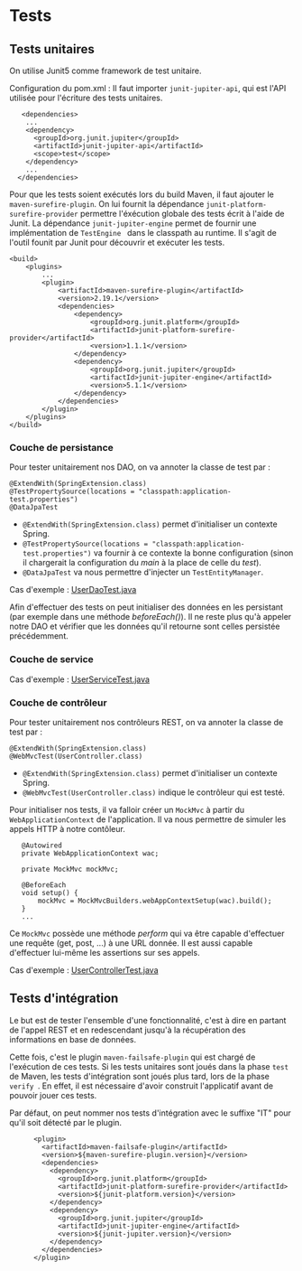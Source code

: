 # Tests
## Tests unitaires
On utilise Junit5 comme framework de test unitaire. 

Configuration du pom.xml : 
Il faut importer `junit-jupiter-api`, qui est l'API utilisée pour l'écriture des tests unitaires.

```
   <dependencies>
    ...
    <dependency>
      <groupId>org.junit.jupiter</groupId>
      <artifactId>junit-jupiter-api</artifactId>
      <scope>test</scope>
    </dependency>
    ...
  </dependencies>
```

Pour que les tests soient exécutés lors du build Maven, il faut ajouter le `maven-surefire-plugin`. On lui fournit la dépendance `junit-platform-surefire-provider` permettre l'éxécution 
globale des tests écrit à l'aide de Junit. La dépendance `junit-jupiter-engine` permet de fournir une implémentation de `TestEngine ` dans le classpath au runtime. Il s'agit de l'outil founit par Junit pour découvrir et exécuter 
les tests.

```
<build>
    <plugins>
        ...
        <plugin>
            <artifactId>maven-surefire-plugin</artifactId>
            <version>2.19.1</version>
            <dependencies>
                <dependency>
                    <groupId>org.junit.platform</groupId>
                    <artifactId>junit-platform-surefire-provider</artifactId>
                    <version>1.1.1</version>
                </dependency>
                <dependency>
                    <groupId>org.junit.jupiter</groupId>
                    <artifactId>junit-jupiter-engine</artifactId>
                    <version>5.1.1</version>
                </dependency>
            </dependencies>
        </plugin>
    </plugins>
</build>
```

### Couche de persistance
Pour tester unitairement nos DAO, on va annoter la classe de test par : 
```
@ExtendWith(SpringExtension.class)
@TestPropertySource(locations = "classpath:application-test.properties")
@DataJpaTest
```
 * `@ExtendWith(SpringExtension.class)` permet d'initialiser un contexte Spring.
 * `@TestPropertySource(locations = "classpath:application-test.properties")` va fournir à ce contexte la bonne configuration (sinon il chargerait la configuration du *main* à la place de
  celle du *test*).
 * `@DataJpaTest` va nous permettre d'injecter un `TestEntityManager`.
 
 Cas d'exemple : [UserDaoTest.java](../../master/src/test/java/fr/deroffal/portail/authentification/dao/UserDaoTest.java)
 
 Afin d'effectuer des tests on peut initialiser des données en les persistant (par exemple dans une méthode *beforeEach()*). Il ne reste plus qu'à appeler notre DAO et vérifier que les 
 données qu'il retourne sont celles persistée précédemment.

### Couche de service
Cas d'exemple : [UserServiceTest.java](../../master/src/test/java/fr/deroffal/portail/authentification/service/UserServiceTest.java)

### Couche de contrôleur
Pour tester unitairement nos contrôleurs REST, on va annoter la classe de test par : 
```
@ExtendWith(SpringExtension.class)
@WebMvcTest(UserController.class)
```
 * `@ExtendWith(SpringExtension.class)` permet d'initialiser un contexte Spring.
 * `@WebMvcTest(UserController.class)` indique le contrôleur qui est testé.
 
 Pour initialiser nos tests, il va falloir créer un `MockMvc` à partir du `WebApplicationContext` de l'application. Il va nous permettre de simuler les appels HTTP à notre contôleur.
 ```
 	@Autowired
 	private WebApplicationContext wac;
 
 	private MockMvc mockMvc;
 
 	@BeforeEach
 	void setup() {
 		mockMvc = MockMvcBuilders.webAppContextSetup(wac).build();
 	}
 	...
 ```
 Ce `MockMvc` possède une méthode *perform* qui va être capable d'effectuer une requête (get, post, ...) à une URL donnée.  Il est aussi capable d'effectuer lui-même les assertions sur 
 ses appels.
 
 Cas d'exemple : [UserControllerTest.java](../../master/src/test/java/fr/deroffal/portail/authentification/controller/UserControllerTest.java)

## Tests d'intégration
Le but est de tester l'ensemble d'une fonctionnalité, c'est à dire en partant de l'appel REST et en redescendant jusqu'à la récupération des informations en base de données.

Cette fois, c'est le plugin `maven-failsafe-plugin` qui est chargé de l'exécution de ces tests. Si les tests unitaires sont joués dans la phase `test` de Maven, les tests d'intégration 
sont joués plus tard, lors de la phase `verify `. En effet, il est nécessaire d'avoir construit l'applicatif avant de pouvoir jouer ces tests.

Par défaut, on peut nommer nos tests d'intégration avec le suffixe "IT" pour qu'il soit détecté par le plugin.
```
      <plugin>
        <artifactId>maven-failsafe-plugin</artifactId>
        <version>${maven-surefire-plugin.version}</version>
        <dependencies>
          <dependency>
            <groupId>org.junit.platform</groupId>
            <artifactId>junit-platform-surefire-provider</artifactId>
            <version>${junit-platform.version}</version>
          </dependency>
          <dependency>
            <groupId>org.junit.jupiter</groupId>
            <artifactId>junit-jupiter-engine</artifactId>
            <version>${junit-jupiter.version}</version>
          </dependency>
        </dependencies>
      </plugin>
```